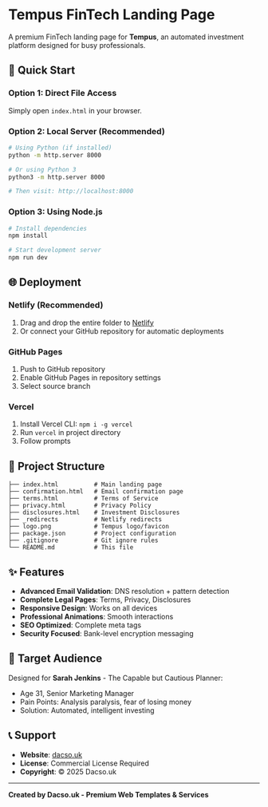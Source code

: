 # Tempus FinTech Landing Page

A premium FinTech landing page for **Tempus**, an automated investment platform designed for busy professionals.

## 🚀 Quick Start

### Option 1: Direct File Access
Simply open `index.html` in your browser.

### Option 2: Local Server (Recommended)
```bash
# Using Python (if installed)
python -m http.server 8000

# Or using Python 3
python3 -m http.server 8000

# Then visit: http://localhost:8000
```

### Option 3: Using Node.js
```bash
# Install dependencies
npm install

# Start development server
npm run dev
```

## 🌐 Deployment

### Netlify (Recommended)
1. Drag and drop the entire folder to [Netlify](https://netlify.com)
2. Or connect your GitHub repository for automatic deployments

### GitHub Pages
1. Push to GitHub repository
2. Enable GitHub Pages in repository settings
3. Select source branch

### Vercel
1. Install Vercel CLI: `npm i -g vercel`
2. Run `vercel` in project directory
3. Follow prompts

## 📁 Project Structure

```
├── index.html          # Main landing page
├── confirmation.html   # Email confirmation page
├── terms.html          # Terms of Service
├── privacy.html        # Privacy Policy
├── disclosures.html    # Investment Disclosures
├── _redirects          # Netlify redirects
├── logo.png            # Tempus logo/favicon
├── package.json        # Project configuration
├── .gitignore          # Git ignore rules
└── README.md           # This file
```

## ✨ Features

- **Advanced Email Validation**: DNS resolution + pattern detection
- **Complete Legal Pages**: Terms, Privacy, Disclosures
- **Responsive Design**: Works on all devices
- **Professional Animations**: Smooth interactions
- **SEO Optimized**: Complete meta tags
- **Security Focused**: Bank-level encryption messaging

## 🎯 Target Audience

Designed for **Sarah Jenkins** - The Capable but Cautious Planner:
- Age 31, Senior Marketing Manager
- Pain Points: Analysis paralysis, fear of losing money
- Solution: Automated, intelligent investing

## 📞 Support

- **Website**: [dacso.uk](https://dacso.uk)
- **License**: Commercial License Required
- **Copyright**: © 2025 Dacso.uk

---

**Created by Dacso.uk - Premium Web Templates & Services**
